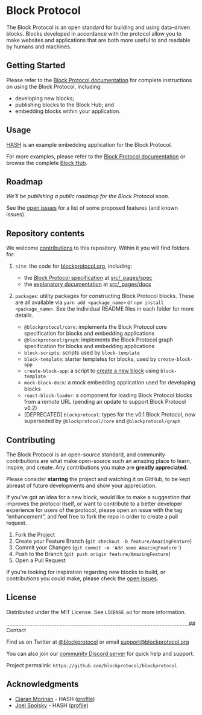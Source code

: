# Block Protocol

The Block Protocol is an open standard for building and using data-driven blocks. Blocks developed in accordance with the protocol allow you to make websites and applications that are both more useful to and readable by humans and machines.

## Getting Started

Please refer to the [Block Protocol documentation](https://blockprotocol.org/docs) for complete instructions on using the Block Protocol, including:

- developing new blocks;
- publishing blocks to the Block Hub; and
- embedding blocks within your application.

## Usage

[HASH](https://github.com/hashintel/hash/tree/main/packages/hash) is an example embedding application for the Block Protocol.

For more examples, please refer to the [Block Protocol documentation](https://blockprotocol.org/docs) or browse the complete [Block Hub](https://blockprotocol.org/hub).

## Roadmap

_We’ll be publishing a public roadmap for the Block Protocol soon._

See the [open issues](https://github.com/blockprotocol/blockprotocol/issues?q=is%3Aissue+is%3Aopen) for a list of some proposed features (and known issues).

## Repository contents

We welcome [contributions](#contributing) to this repository. Within it you will find folders for:

1.  `site`: the code for [blockprotocol.org](https://blockprotocol.org), including:

    - the [Block Protocol specification](https://blockprotocol.org/spec) at [src/\_pages/spec](https://github.com/blockprotocol/blockprotocol/tree/main/site/src/_pages/spec)
    - the [explanatory documentation](https://blockprotocol.org/docs) at [src/\_pages/docs](https://github.com/blockprotocol/blockprotocol/tree/main/site/src/_pages/docs)

1.  `packages`: utility packages for constructing Block Protocol blocks. These are all available via `yarn add <package_name>` or `npm install <package_name>`. See the individual README files in each folder for more details.
    - `@blockprotocol/core`: implements the Block Protocol core specification for blocks and embedding applications
    - `@blockprotocol/graph`: implements the Block Protocol graph specification for blocks and embedding applications
    - `block-scripts`: scripts used by `block-template`
    - `block-template`: starter templates for blocks, used by `create-block-app`
    - `create-block-app`: a script to [create a new block](https://blockprotocol.org/docs/developing-blocks) using `block-template`
    - `mock-block-dock`: a mock embedding application used for developing blocks
    - `react-block-loader`: a component for loading Block Protocol blocks from a remote URL (pending an update to support Block Protocol v0.2)
    - [DEPRECATED] `blockprotocol`: types for the v0.1 Block Protocol, now superseded by `@blockprotocol/core` and `@blockprotocol/graph`

## Contributing

The Block Protocol is an open-source standard, and community contributions are what make open-source such an amazing place to learn, inspire, and create. Any contributions you make are **greatly appreciated**.

Please consider **starring** the project and watching it on GitHub, to be kept abreast of future developments and show your appreciation.

If you’ve got an idea for a new block, would like to make a suggestion that improves the protocol itself, or want to contribute to a better developer experience for users of the protocol, please open an issue with the tag “enhancement”, and feel free to fork the repo in order to create a pull request.

1.  Fork the Project
1.  Create your Feature Branch (`git checkout -b feature/AmazingFeature`)
1.  Commit your Changes (`git commit -m 'Add some AmazingFeature'`)
1.  Push to the Branch (`git push origin feature/AmazingFeature`)
1.  Open a Pull Request

If you’re looking for inspiration regarding new blocks to build, or contributions you could make, please check the [open issues](https://github.com/blockprotocol/blockprotocol/issues?q=is%3Aissue+is%3Aopen).

## License

Distributed under the MIT License. See `LICENSE.md` for more information.

........................................................................................................................## Contact

Find us on Twitter at [@blockprotocol](https://twitter.com/blockprotocol) or email [support@blockprotocol.org](mailto:support@blockprotocol.org)

You can also join our [community Discord server](https://blockprotocol.org/discord) for quick help and support.

Project permalink: `https://github.com/blockprotocol/blockprotocol`

## Acknowledgments

- [Ciaran Morinan](https://github.com/CiaranMn) - HASH ([profile](https://hash.ai/@ciaran))
- [Joel Spolsky](https://github.com/jspolsky) - HASH ([profile](https://hash.ai/@spolsky))
